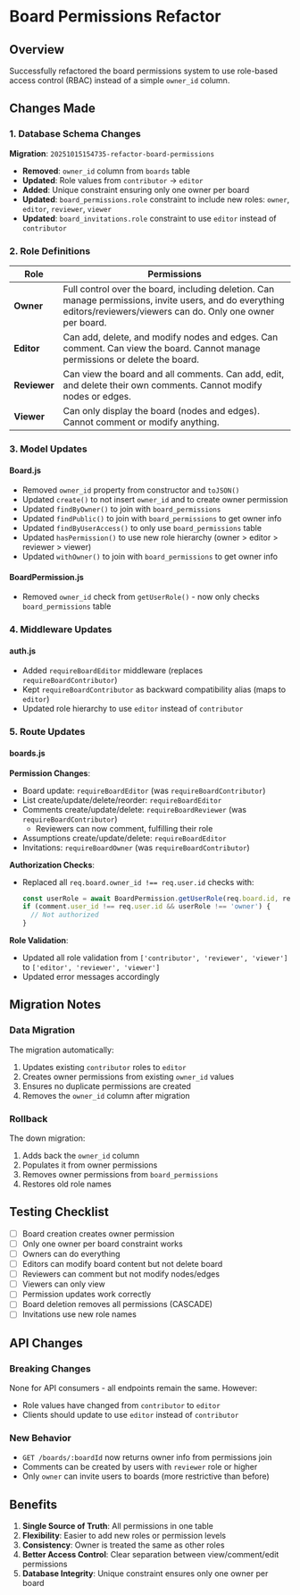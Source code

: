 # Board Permissions Refactor

## Overview
Successfully refactored the board permissions system to use role-based access control (RBAC) instead of a simple `owner_id` column.

## Changes Made

### 1. Database Schema Changes

**Migration**: `20251015154735-refactor-board-permissions`

- **Removed**: `owner_id` column from `boards` table
- **Updated**: Role values from `contributor` → `editor`
- **Added**: Unique constraint ensuring only one owner per board
- **Updated**: `board_permissions.role` constraint to include new roles: `owner`, `editor`, `reviewer`, `viewer`
- **Updated**: `board_invitations.role` constraint to use `editor` instead of `contributor`

### 2. Role Definitions

| Role | Permissions |
|------|-------------|
| **Owner** | Full control over the board, including deletion. Can manage permissions, invite users, and do everything editors/reviewers/viewers can do. Only one owner per board. |
| **Editor** | Can add, delete, and modify nodes and edges. Can comment. Can view the board. Cannot manage permissions or delete the board. |
| **Reviewer** | Can view the board and all comments. Can add, edit, and delete their own comments. Cannot modify nodes or edges. |
| **Viewer** | Can only display the board (nodes and edges). Cannot comment or modify anything. |

### 3. Model Updates

#### Board.js
- Removed `owner_id` property from constructor and `toJSON()`
- Updated `create()` to not insert `owner_id` and to create owner permission
- Updated `findByOwner()` to join with `board_permissions`
- Updated `findPublic()` to join with `board_permissions` to get owner info
- Updated `findByUserAccess()` to only use `board_permissions` table
- Updated `hasPermission()` to use new role hierarchy (owner > editor > reviewer > viewer)
- Updated `withOwner()` to join with `board_permissions` to get owner info

#### BoardPermission.js
- Removed `owner_id` check from `getUserRole()` - now only checks `board_permissions` table

### 4. Middleware Updates

#### auth.js
- Added `requireBoardEditor` middleware (replaces `requireBoardContributor`)
- Kept `requireBoardContributor` as backward compatibility alias (maps to `editor`)
- Updated role hierarchy to use `editor` instead of `contributor`

### 5. Route Updates

#### boards.js

**Permission Changes**:
- Board update: `requireBoardEditor` (was `requireBoardContributor`)
- List create/update/delete/reorder: `requireBoardEditor`
- Comments create/update/delete: `requireBoardReviewer` (was `requireBoardContributor`)
  - Reviewers can now comment, fulfilling their role
- Assumptions create/update/delete: `requireBoardEditor`
- Invitations: `requireBoardOwner` (was `requireBoardContributor`)

**Authorization Checks**:
- Replaced all `req.board.owner_id !== req.user.id` checks with:
  ```javascript
  const userRole = await BoardPermission.getUserRole(req.board.id, req.user.id);
  if (comment.user_id !== req.user.id && userRole !== 'owner') {
    // Not authorized
  }
  ```

**Role Validation**:
- Updated all role validation from `['contributor', 'reviewer', 'viewer']` to `['editor', 'reviewer', 'viewer']`
- Updated error messages accordingly

## Migration Notes

### Data Migration
The migration automatically:
1. Updates existing `contributor` roles to `editor`
2. Creates owner permissions from existing `owner_id` values
3. Ensures no duplicate permissions are created
4. Removes the `owner_id` column after migration

### Rollback
The down migration:
1. Adds back the `owner_id` column
2. Populates it from owner permissions
3. Removes owner permissions from `board_permissions`
4. Restores old role names

## Testing Checklist

- [ ] Board creation creates owner permission
- [ ] Only one owner per board constraint works
- [ ] Owners can do everything
- [ ] Editors can modify board content but not delete board
- [ ] Reviewers can comment but not modify nodes/edges
- [ ] Viewers can only view
- [ ] Permission updates work correctly
- [ ] Board deletion removes all permissions (CASCADE)
- [ ] Invitations use new role names

## API Changes

### Breaking Changes
None for API consumers - all endpoints remain the same. However:
- Role values have changed from `contributor` to `editor`
- Clients should update to use `editor` instead of `contributor`

### New Behavior
- `GET /boards/:boardId` now returns owner info from permissions join
- Comments can be created by users with `reviewer` role or higher
- Only `owner` can invite users to boards (more restrictive than before)

## Benefits

1. **Single Source of Truth**: All permissions in one table
2. **Flexibility**: Easier to add new roles or permission levels
3. **Consistency**: Owner is treated the same as other roles
4. **Better Access Control**: Clear separation between view/comment/edit permissions
5. **Database Integrity**: Unique constraint ensures only one owner per board

